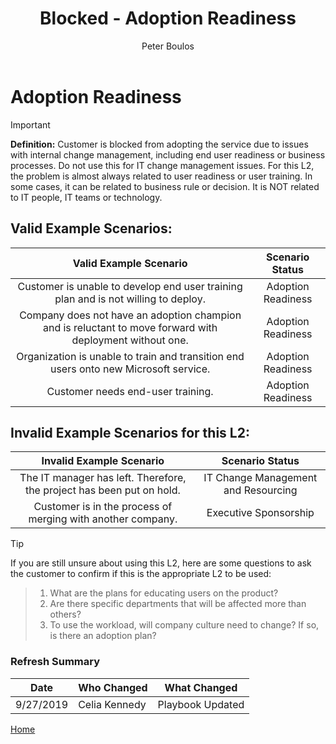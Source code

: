﻿---
# required metadata
title: Blocked - Adoption Readiness
description: Blocked - Adoption Readiness
author: Peter Boulos
ms.author: pboulos
manager: pagrim
ms.date: 9/27/2019
ms.topic: partner-playbook 
ms.prod: non-product-specific 
ms.custom: partner-playbook 
ft.audience: partner
ft.owner: pagrim
---

# Adoption Readiness

> [!IMPORTANT]
> **Definition:** Customer is blocked from adopting the service due to issues with internal change management, including end user readiness or business processes. Do not use this for IT change management issues. For this L2, the problem is almost always related to user readiness or user training. In some cases, it can be related to business rule or decision. It is NOT related to ​IT people, IT teams or technology.

## Valid Example Scenarios:

| Valid Example Scenario | Scenario Status |
| :--: | :--: |
| Customer is unable to develop end user training plan and is not willing to deploy. | Adoption Readiness |
| Company does not have an adoption champion and is reluctant to move forward with deployment without one. | Adoption Readiness |
| Organization is unable to train and transition end users onto new Microsoft service. | Adoption Readiness |
| Customer needs end-user training. | Adoption Readiness |

## Invalid Example Scenarios for this L2:

| Invalid Example Scenario | Scenario Status |
| :--: | :--: |
| The IT manager has left. Therefore, the project has been put on hold. | IT Change Management and Resourcing |
| Customer is in the process of merging with another company. | Executive Sponsorship |

> [!TIP]
> If you are still unsure about using this L2, here are some questions to ask the customer to confirm if this is the appropriate L2 to be used:

>    1. What are the plans for educating users on the product?
>    2. Are there specific departments that will be affected more than others?
>    3. To use the workload, will company culture need to change? If so, is there an adoption plan?​

### Refresh Summary

|Date|Who Changed|What Changed|
|---------|---------------|----------------------------|
|9/27/2019| Celia Kennedy| Playbook Updated|

[Home](http://partner-docs.microsoft.com)
